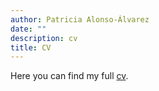 ```yaml
---
author: Patricia Alonso-Álvarez
date: ""
description: cv
title: CV
---
```


Here you can find my full [cv](/curriculum/cv_alonsoalvarezp.pdf).